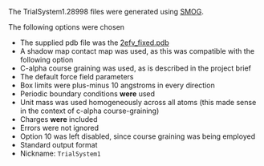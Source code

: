 The TrialSystem1.28998 files were generated using [SMOG](https://smog-server.org/cgi-bin/GenTopGro.pl).

The following options were chosen

- The supplied pdb file was the [2efv_fixed.pdb](../2efv_fixed.pdb)
- A shadow map contact map was used, as this was compatible with the following option
- C-alpha course graining was used, as is described in the project brief
- The default force field parameters
- Box limits were plus-minus 10 angstroms in every direction
- Periodic boundary conditions **were** used
- Unit mass was used homogeneously across all atoms (this made sense in the context of c-alpha course-graining)
- Charges **were** included
- Errors were not ignored
- Option 10 was left disabled, since course graining was being employed
- Standard output format
- Nickname: `TrialSystem1`
